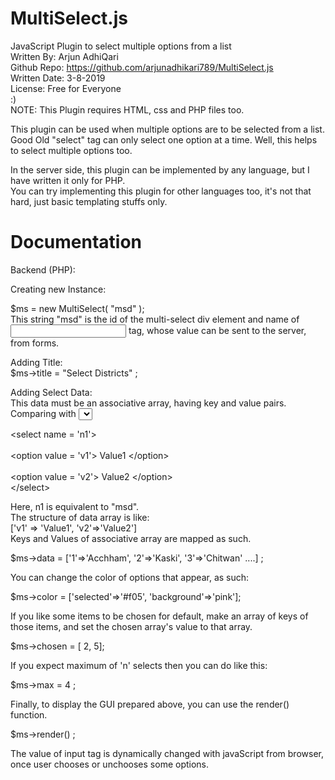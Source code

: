 # MultiSelect.js  
JavaScript Plugin to select multiple options from a list  
Written By: Arjun AdhiQari  
Github Repo: https://github.com/arjunadhikari789/MultiSelect.js  
Written Date: 3-8-2019  
License: Free for Everyone  
:)  
NOTE: This Plugin requires HTML, css and PHP files too.  
  
  
This plugin can be used when multiple options are to be selected from a list.      
Good Old "select" tag can only select one option at a time. Well, this helps to select multiple options too.    
    
In the server side, this plugin can be implemented by any language, but I have written it only for PHP.  
You can try implementing this plugin for other languages too, it's not that hard, just basic templating stuffs only.  
  
# Documentation  
 Backend (PHP):  
   
 Creating new Instance:  
   
$ms = new MultiSelect( "msd" );  
This string "msd" is the id of the multi-select div element and name of <input> tag, whose value can be sent to the server, from forms.
  
Adding Title:  
$ms->title = "Select Districts" ;  
  
Adding Select Data:  
This data must be an associative array, having key and value pairs.   
Comparing with <select> tag:  
    
  &lt;select name = 'n1'&gt;  <br>  
    &lt;option value = 'v1'&gt; Value1 &lt;/option&gt;  <br>  
    &lt;option value = 'v2'&gt; Value2 &lt;/option&gt;   <br> 
  &lt;/select&gt;    <br>
    
Here, n1 is equivalent to "msd".  
The structure of data array is like:  
  ['v1' => 'Value1', 'v2'=>'Value2']  
Keys and Values of associative array are mapped as such.  
  
$ms->data = ['1'=>'Acchham', '2'=>'Kaski', '3'=>'Chitwan' ....] ;  
  
You can change the color of options that appear, as such:  
  
$ms->color = ['selected'=>'#f05', 'background'=>'pink'];  
  
If you like some items to be chosen for default, make an array of keys of those items, and set the chosen array's value to that array.  
  
$ms->chosen = [ 2, 5];  
  
If you expect maximum of 'n' selects then you can do like this:  
  
$ms->max = 4 ;  
  
Finally, to display the GUI prepared above, you can use the render() function.  
  
$ms->render() ;  
  
The value of input tag is dynamically changed with javaScript from browser, once user chooses or unchooses some options.  
